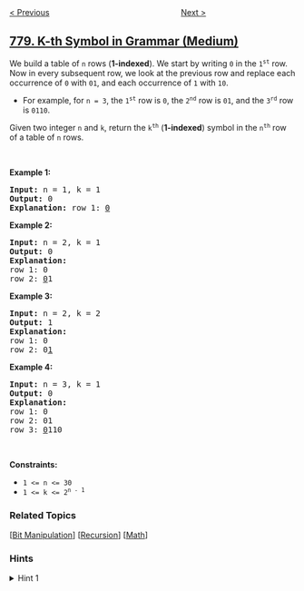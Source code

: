 <!--|This file generated by command(leetcode description); DO NOT EDIT.    |-->
<!--+----------------------------------------------------------------------+-->
<!--|@author    openset <openset.wang@gmail.com>                           |-->
<!--|@link      https://github.com/openset                                 |-->
<!--|@home      https://github.com/openset/leetcode                        |-->
<!--+----------------------------------------------------------------------+-->

[< Previous](../swim-in-rising-water "Swim in Rising Water")
　　　　　　　　　　　　　　　　
[Next >](../reaching-points "Reaching Points")

## [779. K-th Symbol in Grammar (Medium)](https://leetcode.com/problems/k-th-symbol-in-grammar "第K个语法符号")

<p>We build a table of <code>n</code> rows (<strong>1-indexed</strong>). We start by writing <code>0</code> in the <code>1<sup>st</sup></code> row. Now in every subsequent row, we look at the previous row and replace each occurrence of <code>0</code> with <code>01</code>, and each occurrence of <code>1</code> with <code>10</code>.</p>

<ul>
	<li>For example, for <code>n = 3</code>, the <code>1<sup>st</sup></code> row is <code>0</code>, the <code>2<sup>nd</sup></code> row is <code>01</code>, and the <code>3<sup>rd</sup></code> row is <code>0110</code>.</li>
</ul>

<p>Given two integer <code>n</code> and <code>k</code>, return the <code>k<sup>th</sup></code> (<strong>1-indexed</strong>) symbol in the <code>n<sup>th</sup></code> row of a table of <code>n</code> rows.</p>

<p>&nbsp;</p>
<p><strong>Example 1:</strong></p>

<pre>
<strong>Input:</strong> n = 1, k = 1
<strong>Output:</strong> 0
<strong>Explanation:</strong> row 1: <u>0</u>
</pre>

<p><strong>Example 2:</strong></p>

<pre>
<strong>Input:</strong> n = 2, k = 1
<strong>Output:</strong> 0
<strong>Explanation:</strong>
row 1: 0
row 2: <u>0</u>1
</pre>

<p><strong>Example 3:</strong></p>

<pre>
<strong>Input:</strong> n = 2, k = 2
<strong>Output:</strong> 1
<strong>Explanation:</strong>
row 1: 0
row 2: 0<u>1</u>
</pre>

<p><strong>Example 4:</strong></p>

<pre>
<strong>Input:</strong> n = 3, k = 1
<strong>Output:</strong> 0
<strong>Explanation:</strong>
row 1: 0
row 2: 01
row 3: <u>0</u>110
</pre>

<p>&nbsp;</p>
<p><strong>Constraints:</strong></p>

<ul>
	<li><code>1 &lt;= n &lt;= 30</code></li>
	<li><code>1 &lt;= k &lt;= 2<sup>n - 1</sup></code></li>
</ul>

### Related Topics
  [[Bit Manipulation](../../tag/bit-manipulation/README.md)]
  [[Recursion](../../tag/recursion/README.md)]
  [[Math](../../tag/math/README.md)]

### Hints
<details>
<summary>Hint 1</summary>
Try to represent the current (N, K) in terms of some (N-1, prevK).  What is prevK ?
</details>
